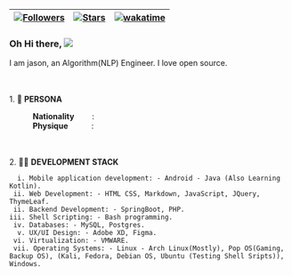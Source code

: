 | [![Followers](https://img.shields.io/github/followers/jasonvanf)](#) | [![Stars](https://img.shields.io/github/stars/jasonvanf?label=Profile%20Stars&logo=Profile%20stars&logoColor=b)](#) | [![wakatime](https://wakatime.com/badge/user/b8ede415-6acf-4bd7-af13-5e3ea5742c8a.svg)](https://wakatime.com/@b8ede415-6acf-4bd7-af13-5e3ea5742c8a) |
--| --| --|
<!--[![Profile Views](https://komarev.com/ghpvc/?username=david-kariuki&color=red)](#) -->

### Oh Hi there, ![](https://user-images.githubusercontent.com/18350557/176309783-0785949b-9127-417c-8b55-ab5a4333674e.gif) 
I am jason, an Algorithm(NLP) Engineer. I love open source.<br>

<br><br>1.  🧑 **PERSONA**<br>

&emsp;&emsp;&emsp;**Nationality**&emsp;&emsp;&nbsp;: <br>
&emsp;&emsp;&emsp;**Physique**&emsp;&emsp;&emsp;: <br>

<br><br> 2.  🧑‍💼 **DEVELOPMENT STACK**<br>

      i. Mobile application development: - Android - Java (Also Learning Kotlin).              
     ii. Web Development: - HTML CSS, Markdown, JavaScript, JQuery, ThymeLeaf.               
     ii. Backend Development: - SpringBoot, PHP.               
    iii. Shell Scripting: - Bash programming.    
     iv. Databases: - MySQL, Postgres.            
      v. UX/UI Design: - Adobe XD, Figma.             
     vi. Virtualization: - VMWARE.
     vii. Operating Systems: - Linux - Arch Linux(Mostly), Pop OS(Gaming, Backup OS), (Kali, Fedora, Debian OS, Ubuntu (Testing Shell Sripts)), Windows.
             
